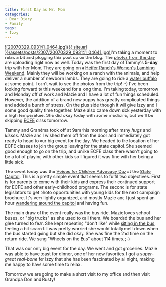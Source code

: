 ```yaml
---
title: First Day as Mr. Mom
categories:
- Dear Diary
- Family
tags:
- Izzy
---
```


[![20070329_093141_0464.jpg]({{ site.url }}/assets/posts/2007/20070329_093141_04641.jpg)](http://photos.thingelstad.com/200703-Capitol/content/20070329_093141_0464_large.html)I'm taking a moment to relax a bit and plugging this post up on the blog. The [photos from the day](http://photos.thingelstad.com/200703-Capitol/) are uploading right now as well. Today was the first day of Tammy's **5-day** trip with her Mom. They are going on a [Heifer Ranch's Women's Lambing Weekend](http://www.heifer.org/site/c.edJRKQNiFiG/b.1347487/). Mainly they will be working on a ranch with the animals, and help deliver a number of newborn lambs. They are going to ride a [water buffalo](http://images.google.com/images?hl=en&q=water+buffalo&btnG=Search+Images&gbv=2) at some point. I can't wait to see the photos from the trip! :-)
I've been looking forward to this weekend for a long time. I'm taking today, tomorrow and Monday off of work and Mazie and I have a lot of fun things scheduled. However, the addition of a brand new puppy has greatly complicated things and added a bunch of stress. On the plus side though it will give Izzy and I some good quality time together. Mazie also came down sick yesterday with a high temperature. She did okay today with some medicine, but we'll be skipping [ECFE](http://www.ecfe.info/) class tomorrow.

Tammy and Grandma took off at 9am this morning after many _hugs_ and _kisses_. Mazie and I wished them off from the door and immediately got ready to head to our big event for the day. We headed to the location of her ECFE classes to join the group leaving for the state capitol. She seemed good enough to go on the trip, and unlike ECFE class there wasn't going to be a lot of playing with other kids so I figured it was fine with her being a little sick.

The event today was the [Voices for Children Advocacy Day](http://www.voicesforchildrenmn.org/) at the [State Capitol](http://www.leg.state.mn.us/).  This is a pretty simple event that seems to fulfil two objectives. First is for parents to come with their kids and express their continued support for ECFE and other early-childhood programs. The second is for state legislators to get photo opportunities with young kids for the next campaign brochure. It's very lightly organized, and mostly Mazie and I just spent an hour [wandering around the capitol](http://photos.thingelstad.com/200703-Capitol/content/20070329_102115_0474_large.html) and having fun.

The main draw of the event really was the bus ride. Mazie loves school buses, or "big trucks" as she used to call them. We boarded the bus and her glee turned to fear. She kept repeating "don't like" while [sitting in the bus](http://photos.thingelstad.com/200703-Capitol/content/20070329_093141_0464_large.html), feeling a bit scared. I was pretty worried she would totally melt down when the bus started going but she did okay. She was fine the 2nd time on the return ride. We sang "Wheels on the Bus" about 114 times. ;-)

That was our only big event for the day. We went and got groceries. Mazie was able to have toast for dinner, one of her new favorites. I got a _super-great real-bone_ for Izzy that she has been fascinated by all night, making me happy to have some time to relax.

Tomorrow we are going to make a short visit to my office and then visit Grandpa Don and Rusty!
